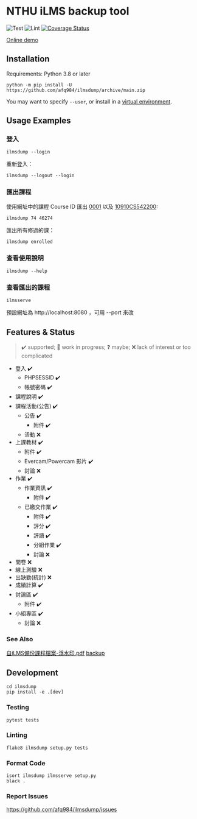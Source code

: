 # NTHU iLMS backup tool

![Test](https://github.com/afq984/ilmsdump/workflows/Test/badge.svg) ![Lint](https://github.com/afq984/ilmsdump/workflows/Lint/badge.svg) [![Coverage Status](https://coveralls.io/repos/github/afq984/ilmsdump/badge.svg)](https://coveralls.io/github/afq984/ilmsdump)

[Online demo](https://ilmsdump.afq984.org)

## Installation

Requirements: Python 3.8 or later

```
python -m pip install -U https://github.com/afq984/ilmsdump/archive/main.zip
```

You may want to specify `--user`, or install in a [virtual environment].

## Usage Examples

### 登入

```
ilmsdump --login
```

重新登入：

```
ilmsdump --logout --login
```

### 匯出課程

使用網址中的課程 Course ID 匯出 [0001](http://lms.nthu.edu.tw/course/74) 以及 [10910CS542200](http://lms.nthu.edu.tw/course/46274):

```
ilmsdump 74 46274
```

匯出所有修過的課：

```
ilmsdump enrolled
```

### 查看使用說明

```
ilmsdump --help
```

### 查看匯出的課程

```
ilmsserve
```

預設網址為 http://localhost:8080 ，可用 --port 來改

## Features & Status

> ✔️ supported; 🚧 work in progress; ❓ maybe; ❌ lack of interest or too complicated

*   登入 ✔️
    *   PHPSESSID ✔️
    *   帳號密碼 ✔️
*   課程說明 ✔️
*   課程活動(公告) ✔️
    *   公告 ✔️
        *   附件 ✔️
    *   活動 ❌
*   上課教材 ✔️
    *   附件 ✔️
    *   Evercam/Powercam 影片 ✔️
    *   討論 ❌
*   作業 ✔️
    *   作業資訊 ✔️
        *   附件 ✔️
    *   已繳交作業 ✔️
        *   附件 ✔️
        *   評分 ✔️
        *   評語 ✔️
        *   分組作業 ✔️
        *   討論 ❌
*   問卷 ❌
*   線上測驗 ❌
*   出缺勤(統計) ❌
*   成績計算 ✔️
*   討論區 ✔️
    *   附件 ✔️
*   小組專區 ✔️
    *   討論 ❌

### See Also

[自iLMS備份課程檔案-浮水印.pdf] [backup]

[virtual environment]: https://packaging.python.org/guides/installing-using-pip-and-virtual-environments/#creating-a-virtual-environment
[自iLMS備份課程檔案-浮水印.pdf]: http://lms.nthu.edu.tw/sys/read_attach.php?id=2470763
[backup]: https://github.com/afq984/ilmsdump/blob/backup/%E8%87%AAiLMS%E5%82%99%E4%BB%BD%E8%AA%B2%E7%A8%8B%E6%AA%94%E6%A1%88-%E6%B5%AE%E6%B0%B4%E5%8D%B0.pdf


## Development

```
cd ilmsdump
pip install -e .[dev]
```

### Testing

```
pytest tests
```

### Linting

```
flake8 ilmsdump setup.py tests
```

### Format Code

```
isort ilmsdump ilmsserve setup.py
black .
```

### Report Issues

https://github.com/afq984/ilmsdump/issues
